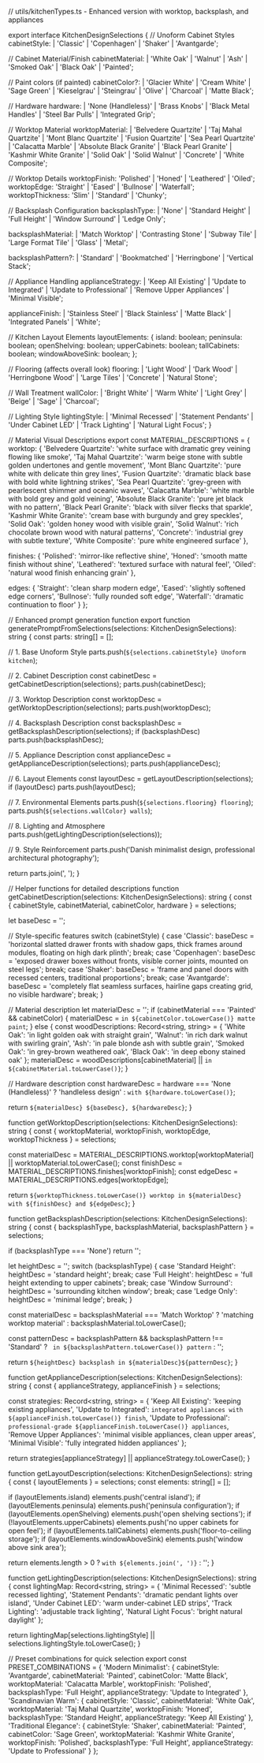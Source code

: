 // utils/kitchenTypes.ts - Enhanced version with worktop, backsplash, and appliances

export interface KitchenDesignSelections {
  // Unoform Cabinet Styles
  cabinetStyle: 
    | 'Classic' 
    | 'Copenhagen' 
    | 'Shaker' 
    | 'Avantgarde';
  
  // Cabinet Material/Finish
  cabinetMaterial: 
    | 'White Oak'
    | 'Walnut' 
    | 'Ash'
    | 'Smoked Oak'
    | 'Black Oak'
    | 'Painted';
  
  // Paint colors (if painted)
  cabinetColor?: 
    | 'Glacier White'
    | 'Cream White'
    | 'Sage Green'
    | 'Kieselgrau'
    | 'Steingrau'
    | 'Olive'
    | 'Charcoal'
    | 'Matte Black';
  
  // Hardware
  hardware: 
    | 'None (Handleless)'
    | 'Brass Knobs'
    | 'Black Metal Handles'
    | 'Steel Bar Pulls'
    | 'Integrated Grip';
  
  // Worktop Material
  worktopMaterial:
    | 'Belvedere Quartzite'
    | 'Taj Mahal Quartzite'
    | 'Mont Blanc Quartzite'
    | 'Fusion Quartzite'
    | 'Sea Pearl Quartzite'
    | 'Calacatta Marble'
    | 'Absolute Black Granite'
    | 'Black Pearl Granite'
    | 'Kashmir White Granite'
    | 'Solid Oak'
    | 'Solid Walnut'
    | 'Concrete'
    | 'White Composite';
  
  // Worktop Details
  worktopFinish: 'Polished' | 'Honed' | 'Leathered' | 'Oiled';
  worktopEdge: 'Straight' | 'Eased' | 'Bullnose' | 'Waterfall';
  worktopThickness: 'Slim' | 'Standard' | 'Chunky';
  
  // Backsplash Configuration
  backsplashType: 
    | 'None'
    | 'Standard Height'
    | 'Full Height'
    | 'Window Surround'
    | 'Ledge Only';
  
  backsplashMaterial:
    | 'Match Worktop'
    | 'Contrasting Stone'
    | 'Subway Tile'
    | 'Large Format Tile'
    | 'Glass'
    | 'Metal';
  
  backsplashPattern?:
    | 'Standard'
    | 'Bookmatched'
    | 'Herringbone'
    | 'Vertical Stack';
  
  // Appliance Handling
  applianceStrategy:
    | 'Keep All Existing'
    | 'Update to Integrated'
    | 'Update to Professional'
    | 'Remove Upper Appliances'
    | 'Minimal Visible';
  
  applianceFinish:
    | 'Stainless Steel'
    | 'Black Stainless'
    | 'Matte Black'
    | 'Integrated Panels'
    | 'White';
  
  // Kitchen Layout Elements
  layoutElements: {
    island: boolean;
    peninsula: boolean;
    openShelving: boolean;
    upperCabinets: boolean;
    tallCabinets: boolean;
    windowAboveSink: boolean;
  };
  
  // Flooring (affects overall look)
  flooring: 
    | 'Light Wood'
    | 'Dark Wood'
    | 'Herringbone Wood'
    | 'Large Tiles'
    | 'Concrete'
    | 'Natural Stone';
  
  // Wall Treatment
  wallColor:
    | 'Bright White'
    | 'Warm White'
    | 'Light Grey'
    | 'Beige'
    | 'Sage'
    | 'Charcoal';
  
  // Lighting Style
  lightingStyle:
    | 'Minimal Recessed'
    | 'Statement Pendants'
    | 'Under Cabinet LED'
    | 'Track Lighting'
    | 'Natural Light Focus';
}

// Material Visual Descriptions
export const MATERIAL_DESCRIPTIONS = {
  worktop: {
    'Belvedere Quartzite': 'white surface with dramatic grey veining flowing like smoke',
    'Taj Mahal Quartzite': 'warm beige stone with subtle golden undertones and gentle movement',
    'Mont Blanc Quartzite': 'pure white with delicate thin grey lines',
    'Fusion Quartzite': 'dramatic black base with bold white lightning strikes',
    'Sea Pearl Quartzite': 'grey-green with pearlescent shimmer and oceanic waves',
    'Calacatta Marble': 'white marble with bold grey and gold veining',
    'Absolute Black Granite': 'pure jet black with no pattern',
    'Black Pearl Granite': 'black with silver flecks that sparkle',
    'Kashmir White Granite': 'cream base with burgundy and grey speckles',
    'Solid Oak': 'golden honey wood with visible grain',
    'Solid Walnut': 'rich chocolate brown wood with natural patterns',
    'Concrete': 'industrial grey with subtle texture',
    'White Composite': 'pure white engineered surface'
  },
  
  finishes: {
    'Polished': 'mirror-like reflective shine',
    'Honed': 'smooth matte finish without shine',
    'Leathered': 'textured surface with natural feel',
    'Oiled': 'natural wood finish enhancing grain'
  },
  
  edges: {
    'Straight': 'clean sharp modern edge',
    'Eased': 'slightly softened edge corners',
    'Bullnose': 'fully rounded soft edge',
    'Waterfall': 'dramatic continuation to floor'
  }
};

// Enhanced prompt generation function
export function generatePromptFromSelections(selections: KitchenDesignSelections): string {
  const parts: string[] = [];
  
  // 1. Base Unoform Style
  parts.push(`${selections.cabinetStyle} Unoform kitchen`);
  
  // 2. Cabinet Description
  const cabinetDesc = getCabinetDescription(selections);
  parts.push(cabinetDesc);
  
  // 3. Worktop Description
  const worktopDesc = getWorktopDescription(selections);
  parts.push(worktopDesc);
  
  // 4. Backsplash Description
  const backsplashDesc = getBacksplashDescription(selections);
  if (backsplashDesc) parts.push(backsplashDesc);
  
  // 5. Appliance Description
  const applianceDesc = getApplianceDescription(selections);
  parts.push(applianceDesc);
  
  // 6. Layout Elements
  const layoutDesc = getLayoutDescription(selections);
  if (layoutDesc) parts.push(layoutDesc);
  
  // 7. Environmental Elements
  parts.push(`${selections.flooring} flooring`);
  parts.push(`${selections.wallColor} walls`);
  
  // 8. Lighting and Atmosphere
  parts.push(getLightingDescription(selections));
  
  // 9. Style Reinforcement
  parts.push('Danish minimalist design, professional architectural photography');
  
  return parts.join(', ');
}

// Helper functions for detailed descriptions
function getCabinetDescription(selections: KitchenDesignSelections): string {
  const { cabinetStyle, cabinetMaterial, cabinetColor, hardware } = selections;
  
  let baseDesc = '';
  
  // Style-specific features
  switch (cabinetStyle) {
    case 'Classic':
      baseDesc = 'horizontal slatted drawer fronts with shadow gaps, thick frames around modules, floating on high dark plinth';
      break;
    case 'Copenhagen':
      baseDesc = 'exposed drawer boxes without fronts, visible corner joints, mounted on steel legs';
      break;
    case 'Shaker':
      baseDesc = 'frame and panel doors with recessed centers, traditional proportions';
      break;
    case 'Avantgarde':
      baseDesc = 'completely flat seamless surfaces, hairline gaps creating grid, no visible hardware';
      break;
  }
  
  // Material description
  let materialDesc = '';
  if (cabinetMaterial === 'Painted' && cabinetColor) {
    materialDesc = `in ${cabinetColor.toLowerCase()} matte paint`;
  } else {
    const woodDescriptions: Record<string, string> = {
      'White Oak': 'in light golden oak with straight grain',
      'Walnut': 'in rich dark walnut with swirling grain',
      'Ash': 'in pale blonde ash with subtle grain',
      'Smoked Oak': 'in grey-brown weathered oak',
      'Black Oak': 'in deep ebony stained oak'
    };
    materialDesc = woodDescriptions[cabinetMaterial] || `in ${cabinetMaterial.toLowerCase()}`;
  }
  
  // Hardware description
  const hardwareDesc = hardware === 'None (Handleless)' 
    ? 'handleless design' 
    : `with ${hardware.toLowerCase()}`;
  
  return `${materialDesc} ${baseDesc}, ${hardwareDesc}`;
}

function getWorktopDescription(selections: KitchenDesignSelections): string {
  const { worktopMaterial, worktopFinish, worktopEdge, worktopThickness } = selections;
  
  const materialDesc = MATERIAL_DESCRIPTIONS.worktop[worktopMaterial] || worktopMaterial.toLowerCase();
  const finishDesc = MATERIAL_DESCRIPTIONS.finishes[worktopFinish];
  const edgeDesc = MATERIAL_DESCRIPTIONS.edges[worktopEdge];
  
  return `${worktopThickness.toLowerCase()} worktop in ${materialDesc} with ${finishDesc} and ${edgeDesc}`;
}

function getBacksplashDescription(selections: KitchenDesignSelections): string {
  const { backsplashType, backsplashMaterial, backsplashPattern } = selections;
  
  if (backsplashType === 'None') return '';
  
  let heightDesc = '';
  switch (backsplashType) {
    case 'Standard Height':
      heightDesc = 'standard height';
      break;
    case 'Full Height':
      heightDesc = 'full height extending to upper cabinets';
      break;
    case 'Window Surround':
      heightDesc = 'surrounding kitchen window';
      break;
    case 'Ledge Only':
      heightDesc = 'minimal ledge';
      break;
  }
  
  const materialDesc = backsplashMaterial === 'Match Worktop' 
    ? 'matching worktop material' 
    : backsplashMaterial.toLowerCase();
  
  const patternDesc = backsplashPattern && backsplashPattern !== 'Standard'
    ? ` in ${backsplashPattern.toLowerCase()} pattern`
    : '';
  
  return `${heightDesc} backsplash in ${materialDesc}${patternDesc}`;
}

function getApplianceDescription(selections: KitchenDesignSelections): string {
  const { applianceStrategy, applianceFinish } = selections;
  
  const strategies: Record<string, string> = {
    'Keep All Existing': 'keeping existing appliances',
    'Update to Integrated': `integrated appliances with ${applianceFinish.toLowerCase()} finish`,
    'Update to Professional': `professional-grade ${applianceFinish.toLowerCase()} appliances`,
    'Remove Upper Appliances': 'minimal visible appliances, clean upper areas',
    'Minimal Visible': 'fully integrated hidden appliances'
  };
  
  return strategies[applianceStrategy] || applianceStrategy.toLowerCase();
}

function getLayoutDescription(selections: KitchenDesignSelections): string {
  const { layoutElements } = selections;
  const elements: string[] = [];
  
  if (layoutElements.island) elements.push('central island');
  if (layoutElements.peninsula) elements.push('peninsula configuration');
  if (layoutElements.openShelving) elements.push('open shelving sections');
  if (!layoutElements.upperCabinets) elements.push('no upper cabinets for open feel');
  if (layoutElements.tallCabinets) elements.push('floor-to-ceiling storage');
  if (layoutElements.windowAboveSink) elements.push('window above sink area');
  
  return elements.length > 0 ? `with ${elements.join(', ')}` : '';
}

function getLightingDescription(selections: KitchenDesignSelections): string {
  const lightingMap: Record<string, string> = {
    'Minimal Recessed': 'subtle recessed lighting',
    'Statement Pendants': 'dramatic pendant lights over island',
    'Under Cabinet LED': 'warm under-cabinet LED strips',
    'Track Lighting': 'adjustable track lighting',
    'Natural Light Focus': 'bright natural daylight'
  };
  
  return lightingMap[selections.lightingStyle] || selections.lightingStyle.toLowerCase();
}

// Preset combinations for quick selection
export const PRESET_COMBINATIONS = {
  'Modern Minimalist': {
    cabinetStyle: 'Avantgarde',
    cabinetMaterial: 'Painted',
    cabinetColor: 'Matte Black',
    worktopMaterial: 'Calacatta Marble',
    worktopFinish: 'Polished',
    backsplashType: 'Full Height',
    applianceStrategy: 'Update to Integrated'
  },
  'Scandinavian Warm': {
    cabinetStyle: 'Classic',
    cabinetMaterial: 'White Oak',
    worktopMaterial: 'Taj Mahal Quartzite',
    worktopFinish: 'Honed',
    backsplashType: 'Standard Height',
    applianceStrategy: 'Keep All Existing'
  },
  'Traditional Elegance': {
    cabinetStyle: 'Shaker',
    cabinetMaterial: 'Painted',
    cabinetColor: 'Sage Green',
    worktopMaterial: 'Kashmir White Granite',
    worktopFinish: 'Polished',
    backsplashType: 'Full Height',
    applianceStrategy: 'Update to Professional'
  }
};